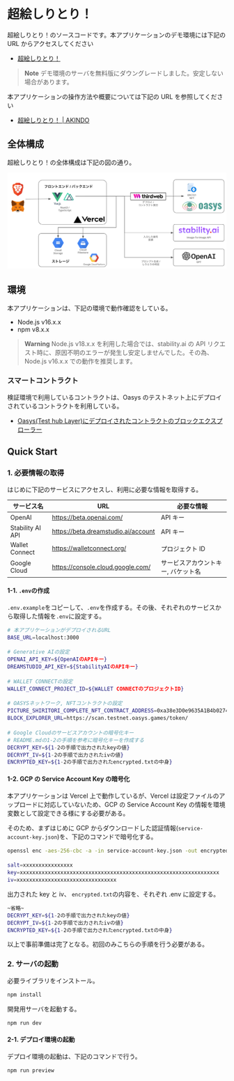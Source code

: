 # 超絵しりとり！

超絵しりとり！のソースコードです。本アプリケーションのデモ環境には下記の URL からアクセスしてください

- [超絵しりとり！](https://oasys-tokyo-hackjam.vercel.app/?vercelToolbarCode=YHS2cuSjMs_GqNy)

> **Note**
> デモ環境のサーバを無料版にダウングレードしました。安定しない場合があります。

本アプリケーションの操作方法や概要については下記の URL を参照してください

- [超絵しりとり！ | AKINDO](https://app.akindo.io/communities/Be7rL1wo7UEqv60G/products/Nm1V8pmL6s1ROng4)

## 全体構成

超絵しりとり！の全体構成は下記の図の通り。

![アーキテクチャ](./docs/arch.png)

## 環境

本アプリケーションは、下記の環境で動作確認をしている。

- Node.js v16.x.x
- npm v8.x.x

> **Warning**
> Node.js v18.x.x を利用した場合では、stability.ai の API リクエスト時に、原因不明のエラーが発生し安定しませんでした。その為、Node.js v16.x.x での動作を推奨します。

### スマートコントラクト

検証環境で利用しているコントラクトは、Oasys のテストネット上にデプロイされているコントラクトを利用している。

- [Oasys(Test hub Layer)にデプロイされたコントラクトのブロックエクスプローラー](https://scan.testnet.oasys.games/token/0xa38e3D0e9635A1B4b027425A130B3662E3A7f1Df)

## Quick Start

### 1. 必要情報の取得

はじめに下記のサービスにアクセスし、利用に必要な情報を取得する。

| サービス名       | URL                                 | 必要な情報                         |
| ---------------- | ----------------------------------- | ---------------------------------- |
| OpenAI           | https://beta.openai.com/            | API キー                           |
| Stability AI API | https://beta.dreamstudio.ai/account | API キー                           |
| Wallet Connect   | https://walletconnect.org/          | プロジェクト ID                    |
| Google Cloud     | https://console.cloud.google.com/   | サービスアカウントキー, バケット名 |

#### 1-1. `.env`の作成

`.env.example`をコピーして、`.env`を作成する。その後、それぞれのサービスから取得した情報を`.env`に設定する。

```bash
# 本アプリケーションがデプロイされるURL
BASE_URL=localhost:3000

# Generative AIの設定
OPENAI_API_KEY=${OpenAIのAPIキー}
DREAMSTUDIO_API_KEY=${StabilityAIのAPIキー}

# WALLET CONNECTの設定
WALLET_CONNECT_PROJECT_ID=${WALLET CONNECTのプロジェクトID}

# OASYSネットワーク, NFTコントラクトの設定
PICTURE_SHIRITORI_COMPLETE_NFT_CONTRACT_ADDRESS=0xa38e3D0e9635A1B4b027425A130B3662E3A7f1Df
BLOCK_EXPLORER_URL=https://scan.testnet.oasys.games/token/

# Google Cloudのサービスアカウントの暗号化キー
# README.mdの1-2の手順を参考に暗号化キーを作成する
DECRYPT_KEY=${1-2の手順で出力されたkeyの値}
DECRYPT_IV=${1-2の手順で出力されたivの値}
ENCRYPTED_KEY=${1-2の手順で出力されたencrypted.txtの中身}
```

#### 1-2. GCP の Service Account Key の暗号化

本アプリケーションは Vercel 上で動作しているが、Vercel は設定ファイルのアップロードに対応していないため、GCP の Service Account Key の情報を環境変数として設定できる様にする必要がある。

そのため、まずはじめに GCP からダウンロードした認証情報(`service-account-key.json`)を、下記のコマンドで暗号化する。

```bash
openssl enc -aes-256-cbc -a -in service-account-key.json -out encrypted.txt -k passphrase -p

salt=xxxxxxxxxxxxxxxx
key=xxxxxxxxxxxxxxxxxxxxxxxxxxxxxxxxxxxxxxxxxxxxxxxxxxxxxxxxxxxxxxxx
iv=xxxxxxxxxxxxxxxxxxxxxxxxxxxxxxxx
```

出力された key と iv、 `encrypted.txt`の内容を、それぞれ .env に設定する。

```bash
~省略~
DECRYPT_KEY=${1-2の手順で出力されたkeyの値}
DECRYPT_IV=${1-2の手順で出力されたivの値}
ENCRYPTED_KEY=${1-2の手順で出力されたencrypted.txtの中身}
```

以上で事前準備は完了となる。初回のみこちらの手順を行う必要がある。

### 2. サーバの起動

必要ライブラリをインストール。

```bash
npm install
```

開発用サーバを起動する。

```bash
npm run dev
```

#### 2-1. デプロイ環境の起動

デプロイ環境の起動は、下記のコマンドで行う。

```bash
npm run preview
```
